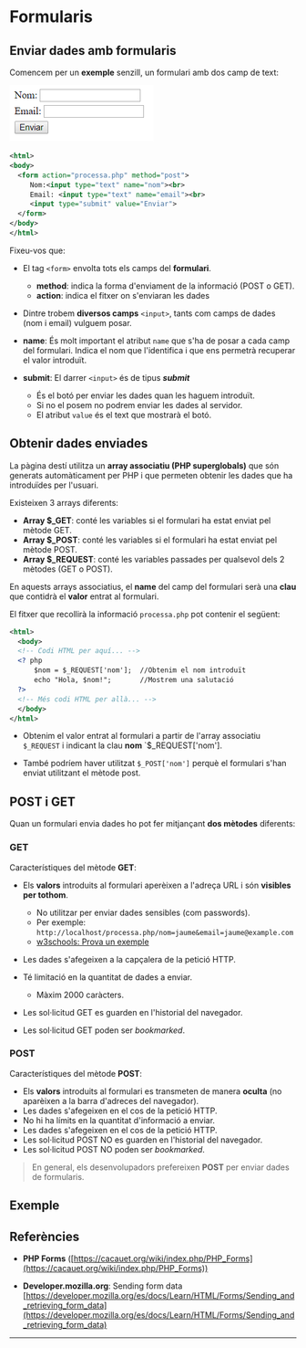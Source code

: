 # Formularis

## Enviar dades amb formularis

Comencem per un **exemple** senzill, un formulari amb dos camp de text:

![](/assets/form.png)

```xml
<html>
<body>
  <form action="processa.php" method="post">
     Nom:<input type="text" name="nom"><br>
     Email: <input type="text" name="email"><br>
     <input type="submit" value="Enviar">
  </form>
</body>
</html>
```


Fixeu-vos que:

* El tag `<form>`  envolta tots els camps del **formulari**.
  * **method**: indica la forma d'enviament de la informació (POST o GET).
  * **action**: indica el fitxer on s'enviaran les dades
  
  
*  Dintre trobem **diversos camps** `<input>`, tants com camps de dades (nom i email) vulguem posar.
  * **name**: És molt important el atribut `name` que s'ha de posar a cada camp del formulari. Indica el nom que l'identifica i que ens permetrà recuperar el valor introduït.
  * **submit**: El darrer `<input>` és de tipus **_submit_** 
    * És el botó per enviar les dades quan les haguem introduït. 
    * Si no el posem no podrem enviar les dades al servidor.
    *  El atribut `value` és el text que mostrarà el botó. 

## Obtenir dades enviades

La pàgina destí utilitza un **array associatiu (PHP superglobals)** que són generats automàticament per PHP i que permeten obtenir les dades que ha introduïdes per l'usuari.

Existeixen 3 arrays diferents:

* **Array $_GET**: conté les variables si el formulari ha estat enviat pel mètode GET.
* **Array $_POST**: conté les variables si el formulari ha estat enviat pel mètode POST.
* **Array $_REQUEST**: conté les variables passades per qualsevol dels 2 mètodes (GET o POST).


En aquests arrays associatius, el **name** del camp del formulari serà una **clau** que contidrà el **valor** entrat al formulari.

El fitxer que recollirà la informació `processa.php` pot contenir el següent:

```xml
<html>
  <body>
  <!-- Codi HTML per aquí... -->
  <? php
      $nom = $_REQUEST['nom'];  //Obtenim el nom introduït
      echo "Hola, $nom!";       //Mostrem una salutació
  ?>
  <!-- Més codi HTML per allà... -->
  </body>
</html>
```

* Obtenim el valor entrat al formulari a partir de l'array associatiu `$_REQUEST` i indicant la clau **nom** `$_REQUEST['nom'].

* També podríem haver utilitzat `$_POST['nom']` perquè el formulari s'han enviat utilitzant el mètode post.

## POST i GET

Quan un formulari envia dades ho pot fer mitjançant **dos mètodes** diferents:

### GET

Característiques del mètode **GET**:

* Els **valors** introduits al formulari aperèixen a l'adreça URL i són **visibles per tothom**.
  * No utilitzar per enviar dades sensibles (com passwords). 
  *  Per exemple: `http://localhost/processa.php/nom=jaume&email=jaume@example.com` 
  * [w3schools: Prova un exemple](https://www.w3schools.com/html/tryit.asp?filename=tryhtml_form_get)

* Les dades s'afegeixen a la capçalera de la petició HTTP.
* Té limitació en la quantitat de dades a enviar.
  * Màxim 2000 caràcters. 
* Les sol·licitud GET es guarden en l'historial del navegador.
* Les sol·licitud GET  poden ser *bookmarked*.


### POST

Característiques del mètode **POST**:

* Els **valors** introduits al formulari es transmeten de manera **oculta** (no aparèixen a la barra d'adreces del navegador).
* Les dades s'afegeixen en el cos de la petició HTTP.
* No hi ha límits en la quantitat d'informació a enviar.
* Les dades s'afegeixen en el cos de la petició HTTP.
* Les sol·licitud POST NO es guarden en l'historial del navegador.
* Les sol·licitud POST NO poden ser *bookmarked*.

> En general, els desenvolupadors prefereixen **POST** per enviar dades de formularis.

## Exemple



## Referències

*  **PHP Forms** ([https://cacauet.org/wiki/index.php/PHP_Forms](https://cacauet.org/wiki/index.php/PHP_Forms))

* **Developer.mozilla.org**: Sending form data
[https://developer.mozilla.org/es/docs/Learn/HTML/Forms/Sending_and_retrieving_form_data](https://developer.mozilla.org/es/docs/Learn/HTML/Forms/Sending_and_retrieving_form_data)

---